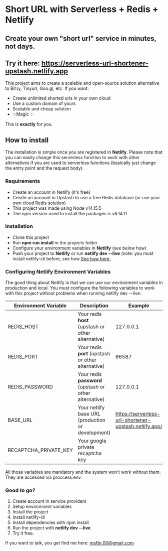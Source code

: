 # Short URL with Serverless + Redis + Netlify
## Create your own "short url" service in minutes, not days.

Try it here: https://serverless-url-shortener-upstash.netlify.app
---
This project aims to create a scalable and open-source solution alternative to Bit.ly, Tinyurl, Goo.gl, etc. If you want:

- Create unlimited shorted urls in your own cloud
- Use a custom domain of yours
- Scalable and cheap solution
- ✨Magic ✨

This is **exactly** for you.

## How to install
The installation is simple once you are registered in **Netlify**. Please note that you can easily change this serverless function to work with other alternatives if you are used to serverless functions (basically just change the entry point and the request body).

### Requirements
- Create an account in Netlify (it's free)
- Create an account in Upstash to use a free Redis database (or use your own cloud Redis solution)
- This project was made using Node v14.15.5
- The npm version used to install the packages is v6.14.11

### Installation
- Clone this project
- Run **npm run install** in the projects folder
- Configure your environment variables in **Netlify** (see below how)
- Push your project to **Netlify**  or run **netlify dev --live** (note: you must install netlify-cli before, see how [See how here.](https://docs.netlify.com/cli/get-started/)

### Configuring Netlify Environment Variables
The good thing about Netlify is that we can use our environment variables in production and local. You must configure the following variables to work with this project without problems when running netlify dev --live:

Environment Variable | Description | Example
--- | --- | ---
REDIS_HOST | Your redis **host** (upstash or other alternative) | 127.0.0.1
REDIS_PORT | Your redis **port** (upstash or other alternative) | 66587
REDIS_PASSWORD | Your redis **password** (upstash or other alternative) | 127.0.0.1
BASE_URL | Your netlify base URL (production or development) | https://serverless-url-shortener-upstash.netlify.app/
RECAPTCHA_PRIVATE_KEY | Your google private recaptcha key | 

All those variables are mandatory and the system won't work without them. They are accessed via proccess.env.

### Good to go?
1. Create account in service providers
2. Setup environment variables
3. Install the project
4. Install netlify-cli
5. Install dependencies with npm install
6. Run the project with **netlify dev --live**
7. Try it free.

If you want to talk, you get find me here: msfbr.00@gmail.com